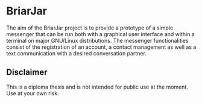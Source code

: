 # BriarJar

The aim of the BriarJar project is to provide a prototype of a simple messenger that can be run both with a graphical user interface and within a terminal on major GNU/Linux distributions. The messenger functionalities consist of the registration of an account, a contact management as well as a text communication with a desired conversation partner.

## Disclaimer

This is a diploma thesis and is not intended for public use at the moment. Use at your own risk.
